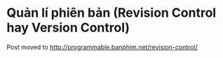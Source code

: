 # Quản lí phiên bản (Revision Control hay Version Control)
Post moved to http://programmable.banphim.net/revision-control/